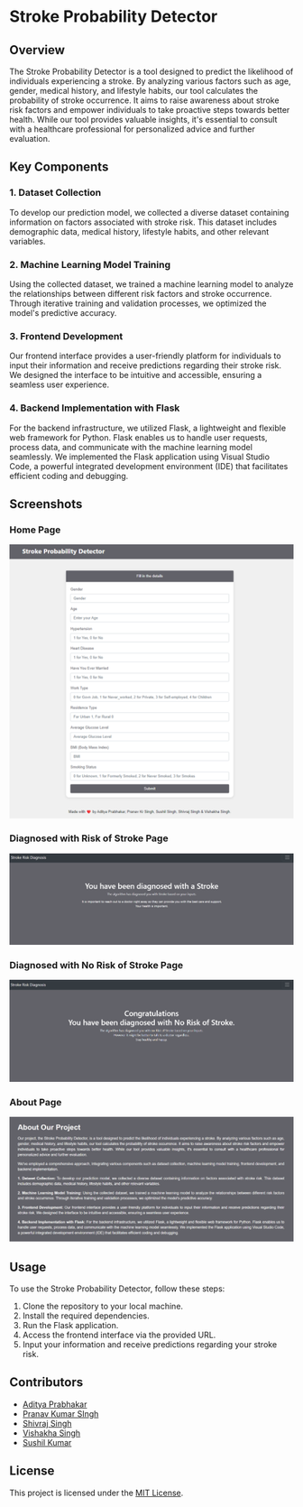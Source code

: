 # Stroke Probability Detector

## Overview

The Stroke Probability Detector is a tool designed to predict the likelihood of individuals experiencing a stroke. By analyzing various factors such as age, gender, medical history, and lifestyle habits, our tool calculates the probability of stroke occurrence. It aims to raise awareness about stroke risk factors and empower individuals to take proactive steps towards better health. While our tool provides valuable insights, it's essential to consult with a healthcare professional for personalized advice and further evaluation.

## Key Components

### 1. Dataset Collection

To develop our prediction model, we collected a diverse dataset containing information on factors associated with stroke risk. This dataset includes demographic data, medical history, lifestyle habits, and other relevant variables.

### 2. Machine Learning Model Training

Using the collected dataset, we trained a machine learning model to analyze the relationships between different risk factors and stroke occurrence. Through iterative training and validation processes, we optimized the model's predictive accuracy.

### 3. Frontend Development

Our frontend interface provides a user-friendly platform for individuals to input their information and receive predictions regarding their stroke risk. We designed the interface to be intuitive and accessible, ensuring a seamless user experience.

### 4. Backend Implementation with Flask

For the backend infrastructure, we utilized Flask, a lightweight and flexible web framework for Python. Flask enables us to handle user requests, process data, and communicate with the machine learning model seamlessly. We implemented the Flask application using Visual Studio Code, a powerful integrated development environment (IDE) that facilitates efficient coding and debugging.

## Screenshots

### Home Page
![Home Page](Screenshots/home.png)

### Diagnosed with Risk of Stroke Page
![Diagnosed with Risk of Stroke Page](Screenshots/stroke.png)

### Diagnosed with No Risk of Stroke Page
![Diagnosed with No Risk of Stroke Page](Screenshots/nostroke.png)

### About Page
![About Page](Screenshots/about.png)

## Usage

To use the Stroke Probability Detector, follow these steps:

1. Clone the repository to your local machine.
2. Install the required dependencies.
3. Run the Flask application.
4. Access the frontend interface via the provided URL.
5. Input your information and receive predictions regarding your stroke risk.

## Contributors

- [Aditya Prabhakar](https://github.com/Adit-Prabhakar)
- [Pranav Kumar SIngh](https://github.com/PranavKrSingh)
- [Shivraj Singh](https://github.com/SHIVRAJ420)
- [Vishakha Singh](https://github.com/vishakhas13)
- [Sushil Kumar](https://github.com/contributor2)

## License

This project is licensed under the [MIT License](LICENSE).
